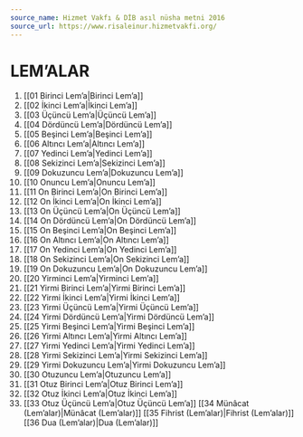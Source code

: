 ```yaml
---
source_name: Hizmet Vakfı & DİB asıl nüsha metni 2016
source_url: https://www.risaleinur.hizmetvakfi.org/
---
```

# LEM’ALAR

1. [[01 Birinci Lem’a|Birinci Lem’a]]
2. [[02 İkinci Lem’a|İkinci Lem’a]]
3. [[03 Üçüncü Lem’a|Üçüncü Lem’a]]
4. [[04 Dördüncü Lem’a|Dördüncü Lem’a]]
5. [[05 Beşinci Lem’a|Beşinci Lem’a]]
6. [[06 Altıncı Lem’a|Altıncı Lem’a]]
7. [[07 Yedinci Lem’a|Yedinci Lem’a]]
8. [[08 Sekizinci Lem’a|Sekizinci Lem’a]]
9. [[09 Dokuzuncu Lem’a|Dokuzuncu Lem’a]]
10. [[10 Onuncu Lem’a|Onuncu Lem’a]]
11. [[11 On Birinci Lem’a|On Birinci Lem’a]]
12. [[12 On İkinci Lem’a|On İkinci Lem’a]]
13. [[13 On Üçüncü Lem’a|On Üçüncü Lem’a]]
14. [[14 On Dördüncü Lem’a|On Dördüncü Lem’a]]
15. [[15 On Beşinci Lem’a|On Beşinci Lem’a]]
16. [[16 On Altıncı Lem’a|On Altıncı Lem’a]]
17. [[17 On Yedinci Lem’a|On Yedinci Lem’a]]
18. [[18 On Sekizinci Lem’a|On Sekizinci Lem’a]]
19. [[19 On Dokuzuncu Lem’a|On Dokuzuncu Lem’a]]
20. [[20 Yirminci Lem’a|Yirminci Lem’a]]
21. [[21 Yirmi Birinci Lem’a|Yirmi Birinci Lem’a]]
22. [[22 Yirmi İkinci Lem’a|Yirmi İkinci Lem’a]]
23. [[23 Yirmi Üçüncü Lem’a|Yirmi Üçüncü Lem’a]]
24. [[24 Yirmi Dördüncü Lem’a|Yirmi Dördüncü Lem’a]]
25. [[25 Yirmi Beşinci Lem’a|Yirmi Beşinci Lem’a]]
26. [[26 Yirmi Altıncı Lem’a|Yirmi Altıncı Lem’a]]
27. [[27 Yirmi Yedinci Lem’a|Yirmi Yedinci Lem’a]]
28. [[28 Yirmi Sekizinci Lem’a|Yirmi Sekizinci Lem’a]]
29. [[29 Yirmi Dokuzuncu Lem’a|Yirmi Dokuzuncu Lem’a]]
30. [[30 Otuzuncu Lem’a|Otuzuncu Lem’a]]
31. [[31 Otuz Birinci Lem’a|Otuz Birinci Lem’a]]
32. [[32 Otuz İkinci Lem’a|Otuz İkinci Lem’a]]
33. [[33 Otuz Üçüncü Lem’a|Otuz Üçüncü Lem’a]]
[[34 Münâcat (Lem’alar)|Münâcat (Lem’alar)]]
[[35 Fihrist (Lem’alar)|Fihrist (Lem’alar)]]
[[36 Dua (Lem’alar)|Dua (Lem’alar)]]
